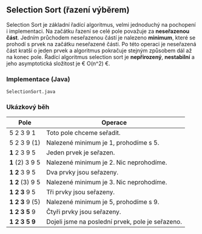 ## Selection Sort (řazení výběrem)

Selection Sort je základní řadící algoritmus, velmi jednoduchý na pochopení i implementaci. Na začátku řazení se celé pole považuje za **neseřazenou část**. Jedním průchodem neseřazenou částí je nalezeno **minimum**, které se prohodí s prvek na začátku neseřazené části. Po této operaci je neseřazená část kratší o jeden prvek a algoritmus pokračuje stejným způsobem dál až na konec pole. Řadící algoritmus selection sort je **nepřirozený**, **nestabilní** a jeho asymptotická složitost je € O(n^2) €.

### Implementace (Java)

```include:java
SelectionSort.java
```

### Ukázkový běh

| Pole | Operace
|---|---
| 5 2 3 9 1 | Toto pole chceme seřadit.
| 5 2 3 9 (1) | Nalezené minimum je 1, prohodíme s 5.
| **1** 2 3 9 5 | Jeden prvek je seřazen.
| **1** (2) 3 9 5 | Nalezené minimum je 2. Nic neprohodíme.
| **1 2** 3 9 5 | Dva prvky jsou seřazeny.
| **1 2** (3) 9 5 | Nalezené minimum je 3. Nic neprohodíme.
| **1 2 3** 9 5 | Tři prvky jsou seřazeny.
| **1 2 3** 9 (5) | Nalezené minimum je 5, prohodíme s 9.
| **1 2 3 5** 9 | Čtyři prvky jsou seřazeny.
| **1 2 3 5 9** | Dojeli jsme na poslední prvek, pole je seřazeno.